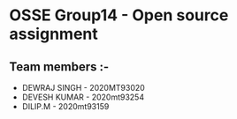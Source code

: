 OSSE Group14 - Open source assignment 
============================================

Team members :- 
----------------

* DEWRAJ SINGH 	  -   2020MT93020
* DEVESH KUMAR	  -   2020mt93254
* DILIP.M		  -   2020mt93159

